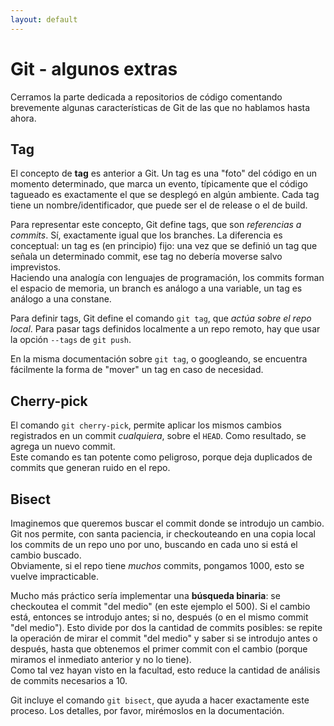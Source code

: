 ```yaml
---
layout: default
---
```


# Git - algunos extras
Cerramos la parte dedicada a repositorios de código comentando brevemente algunas características de Git de las que no hablamos hasta ahora.


## Tag
El concepto de **tag** es anterior a Git. Un tag es una "foto" del código en un momento determinado, que marca un evento, típicamente que el código tagueado es exactamente el que se desplegó en algún ambiente. Cada tag tiene un nombre/identificador, que puede ser el de release o el de build.

Para representar este concepto, Git define tags, que son _referencias a commits_. Sí, exactamente igual que los branches. 
La diferencia es conceptual: un tag es (en principio) fijo: una vez que se definió un tag que señala un determinado commit, ese tag no debería moverse salvo imprevistos.  
Haciendo una analogía con lenguajes de programación, los commits forman el espacio de memoria, un branch es análogo a una variable, un tag es análogo a una constane.

Para definir tags, Git define el comando `git tag`, que _actúa sobre el repo local_. Para pasar tags definidos localmente a un repo remoto, hay que usar la opción `--tags` de `git push`. 

En la misma documentación sobre `git tag`, o googleando, se encuentra fácilmente la forma de "mover" un tag en caso de necesidad.


## Cherry-pick
El comando `git cherry-pick`, permite aplicar los mismos cambios registrados en un commit _cualquiera_, sobre el `HEAD`. Como resultado, se agrega un nuevo commit.  
Este comando es tan potente como peligroso, porque deja duplicados de commits que generan ruido en el repo.


## Bisect
Imaginemos que queremos buscar el commit donde se introdujo un cambio. Git nos permite, con santa paciencia, ir checkouteando en una copia local los commits de un repo uno por uno, buscando en cada uno si está el cambio buscado.  
Obviamente, si el repo tiene _muchos_ commits, pongamos 1000, esto se vuelve impracticable. 

Mucho más práctico sería implementar una **búsqueda binaria**: se checkoutea el commit "del medio" (en este ejemplo el 500). Si el cambio está, entonces se introdujo antes; si no, después (o en el mismo commit "del medio"). Esto divide por dos la cantidad de commits posibles: se repite la operación de mirar el commit "del medio" y saber si se introdujo antes o después, hasta que obtenemos el primer commit con el cambio (porque miramos el inmediato anterior y no lo tiene).  
Como tal vez hayan visto en la facultad, esto reduce la cantidad de análisis de commits necesarios a 10.

Git incluye el comando `git bisect`, que ayuda a hacer exactamente este proceso. Los detalles, por favor, mirémoslos en la documentación.




